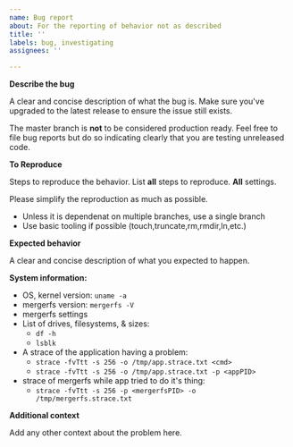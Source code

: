 ```yaml
---
name: Bug report
about: For the reporting of behavior not as described
title: ''
labels: bug, investigating
assignees: ''

---
```


**Describe the bug**

A clear and concise description of what the bug is. Make sure you've upgraded to the latest release to ensure the issue still exists.

The master branch is **not** to be considered production ready. Feel free to file bug reports but do so indicating clearly that you are testing unreleased code.


**To Reproduce**

Steps to reproduce the behavior. List **all** steps to reproduce. **All** settings.

Please simplify the reproduction as much as possible. 
 - Unless it is dependenat on multiple branches, use a single branch
 - Use basic tooling if possible (touch,truncate,rm,rmdir,ln,etc.)


**Expected behavior**

A clear and concise description of what you expected to happen.


**System information:**

 - OS, kernel version: `uname -a`
 - mergerfs version: `mergerfs -V`
 - mergerfs settings
 - List of drives, filesystems, & sizes:
   - `df -h`
   - `lsblk`
 - A strace of the application having a problem: 
   - `strace -fvTtt -s 256 -o /tmp/app.strace.txt <cmd>`
   - `strace -fvTtt -s 256 -o /tmp/app.strace.txt -p <appPID>`
 - strace of mergerfs while app tried to do it's thing:
   - `strace -fvTtt -s 256 -p <mergerfsPID> -o /tmp/mergerfs.strace.txt`

**Additional context**

Add any other context about the problem here.
